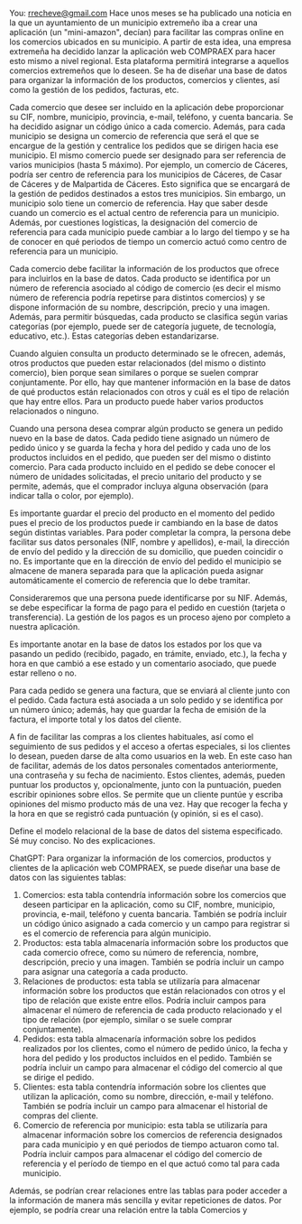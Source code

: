 You:
rrecheve@gmail.com
Hace unos meses se ha publicado una noticia en la que un ayuntamiento de un municipio extremeño iba a crear una aplicación (un "mini-amazon", decían) para facilitar las compras online en los comercios ubicados en su municipio. A partir de esta idea, una empresa extremeña ha decidido lanzar la aplicación web COMPRAEX para hacer esto mismo a nivel regional. Esta plataforma permitirá integrarse a aquellos comercios extremeños que lo deseen. Se ha de diseñar una base de datos para organizar la información de los productos, comercios y clientes, así como la gestión de los pedidos, facturas, etc. 

Cada comercio que desee ser incluido en la aplicación debe proporcionar su CIF, nombre, municipio, provincia, e-mail, teléfono, y cuenta bancaria. Se ha decidido asignar un código único a cada comercio. Además, para cada municipio se designa un comercio de referencia que será el que se encargue de la gestión y centralice los pedidos que se dirigen hacia ese municipio. El mismo comercio puede ser designado para ser referencia de varios municipios (hasta 5 máximo). Por ejemplo, un comercio de Cáceres, podría ser centro de referencia para los municipios de Cáceres, de Casar de Cáceres y de Malpartida de Cáceres. Esto significa que se encargará de la gestión de pedidos destinados a estos tres municipios. Sin embargo, un municipio solo tiene un comercio de referencia. Hay que saber desde cuando un comercio es el actual centro de referencia para un municipio. Además, por cuestiones logísticas, la designación del comercio de referencia para cada municipio puede cambiar a lo largo del tiempo y se ha de conocer en qué periodos de tiempo un comercio actuó como centro de referencia para un municipio.

Cada comercio debe facilitar la información de los productos que ofrece para incluirlos en la base de datos. Cada producto se identifica por un número de referencia asociado al código de comercio (es decir el mismo número de referencia podría repetirse para distintos comercios) y se dispone información de su nombre, descripción, precio y una imagen. Además, para permitir búsquedas, cada producto se clasifica según varias categorías (por ejemplo, puede ser de categoría juguete, de tecnología, educativo, etc.). Estas categorías deben estandarizarse.

Cuando alguien consulta un producto determinado se le ofrecen, además, otros productos que pueden estar relacionados (del mismo o distinto comercio), bien porque sean similares o porque se suelen comprar conjuntamente. Por ello, hay que mantener información en la base de datos de qué productos están relacionados con otros y cuál es el tipo de relación que hay entre ellos. Para un producto puede haber varios productos relacionados o ninguno.

Cuando una persona desea comprar algún producto se genera un pedido nuevo en la base de datos. Cada pedido tiene asignado un número de pedido único y se guarda la fecha y hora del pedido y cada uno de los productos incluidos en el pedido, que pueden ser del mismo o distinto comercio. Para cada producto incluido en el pedido se debe conocer el número de unidades solicitadas, el precio unitario del producto y se permite, además, que el comprador incluya alguna observación (para indicar talla o color, por ejemplo).

Es importante guardar el precio del producto en el momento del pedido pues el precio de los productos puede ir cambiando en la base de datos según distintas variables.
Para poder completar la compra, la persona debe facilitar sus datos personales (NIF, nombre y apellidos), e-mail, la dirección de envío del pedido y la dirección de su domicilio, que pueden coincidir o no. Es importante que en la dirección de envío del pedido el municipio se almacene de manera separada para que la aplicación pueda asignar automáticamente el comercio de referencia que lo debe tramitar.

Consideraremos que una persona puede identificarse por su NIF. Además, se debe especificar la forma de pago para el pedido en cuestión (tarjeta o transferencia). La gestión de los pagos es un proceso ajeno por completo a nuestra aplicación.

Es importante anotar en la base de datos los estados por los que va pasando un pedido (recibido, pagado, en trámite, enviado, etc.), la fecha y hora en que cambió a ese estado y un comentario asociado, que puede estar relleno o no.

Para cada pedido se genera una factura, que se enviará al cliente junto con el pedido. Cada factura está asociada a un solo pedido y se identifica por un número único; además, hay que guardar la fecha de emisión de la factura, el importe total y los datos del cliente.

A fin de facilitar las compras a los clientes habituales, así como el seguimiento de sus pedidos y el acceso a ofertas especiales, si los clientes lo desean, pueden darse de alta como usuarios en la web. En este caso han de facilitar, además de los datos personales comentados anteriormente, una contraseña y su fecha de nacimiento. Estos clientes, además, pueden puntuar los productos y, opcionalmente, junto con la puntuación, pueden escribir opiniones sobre ellos. Se permite que un cliente puntúe y escriba opiniones del mismo producto más de una vez. Hay que recoger la fecha y la hora en que se registró cada puntuación (y opinión, si es el caso).

Define el modelo relacional de la base de datos del sistema especificado. Sé muy conciso. No des explicaciones.

ChatGPT:
Para organizar la información de los comercios, productos y clientes de la aplicación web COMPRAEX, se puede diseñar una base de datos con las siguientes tablas:

1. Comercios: esta tabla contendría información sobre los comercios que deseen participar en la aplicación, como su CIF, nombre, municipio, provincia, e-mail, teléfono y cuenta bancaria. También se podría incluir un código único asignado a cada comercio y un campo para registrar si es el comercio de referencia para algún municipio.
2. Productos: esta tabla almacenaría información sobre los productos que cada comercio ofrece, como su número de referencia, nombre, descripción, precio y una imagen. También se podría incluir un campo para asignar una categoría a cada producto.
3. Relaciones de productos: esta tabla se utilizaría para almacenar información sobre los productos que están relacionados con otros y el tipo de relación que existe entre ellos. Podría incluir campos para almacenar el número de referencia de cada producto relacionado y el tipo de relación (por ejemplo, similar o se suele comprar conjuntamente).
4. Pedidos: esta tabla almacenaría información sobre los pedidos realizados por los clientes, como el número de pedido único, la fecha y hora del pedido y los productos incluidos en el pedido. También se podría incluir un campo para almacenar el código del comercio al que se dirige el pedido.
5. Clientes: esta tabla contendría información sobre los clientes que utilizan la aplicación, como su nombre, dirección, e-mail y teléfono. También se podría incluir un campo para almacenar el historial de compras del cliente.
6. Comercio de referencia por municipio: esta tabla se utilizaría para almacenar información sobre los comercios de referencia designados para cada municipio y en qué periodos de tiempo actuaron como tal. Podría incluir campos para almacenar el código del comercio de referencia y el período de tiempo en el que actuó como tal para cada municipio.

Además, se podrían crear relaciones entre las tablas para poder acceder a la información de manera más sencilla y evitar repeticiones de datos. Por ejemplo, se podría crear una relación entre la tabla Comercios y